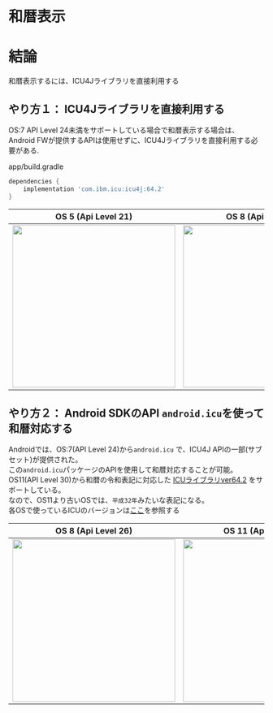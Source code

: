 # 和暦表示

# 結論
和暦表示するには、ICU4Jライブラリを直接利用する<br>

## やり方１： ICU4Jライブラリを直接利用する
OS:7 API Level 24未満をサポートしている場合で和暦表示する場合は、Android FWが提供するAPIは使用せずに、ICU4Jライブラリを直接利用する必要がある.<br>

app/build.gradle
```groovy
dependencies {
    implementation 'com.ibm.icu:icu4j:64.2'
}
```

| OS 5 (Api Level 21) | OS 8 (Api Level 26) | OS 11 (Api Level 30)
| --- | --- | --- |
| <img src="https://user-images.githubusercontent.com/16476224/105489638-e47c6580-5cf6-11eb-90c3-41e28b1f1ef7.png" width=320> | <img src="https://user-images.githubusercontent.com/16476224/105489752-17265e00-5cf7-11eb-97c0-3337ef97796c.png" width=320> | <img src="https://user-images.githubusercontent.com/16476224/105489976-72585080-5cf7-11eb-9ac0-dd0a837773b7.png" width=320> |


## やり方２： Android SDKのAPI `android.icu`を使って和暦対応する

Androidでは、OS:7(API Level 24)から`android.icu` で、ICU4J APIの一部(サブセット)が提供された。<br>
この`android.icu`パッケージのAPIを使用して和暦対応することが可能。<br>
OS11(API Level 30)から和暦の令和表記に対応した [ICUライブラリver64.2](http://site.icu-project.org/download/64) をサポートしている。<br>
なので、OS11より古いOSでは、`平成32年`みたいな表記になる。<br>
各OSで使っているICUのバージョンは[ここ](https://developer.android.com/guide/topics/resources/internationalization?hl=ja#versioning-nougat)を参照する<br>

| OS 8 (Api Level 26) | OS 11 (Api Level 30) |
| --- | --- |
| <img src="https://user-images.githubusercontent.com/16476224/105490210-c9f6bc00-5cf7-11eb-9c67-554d0727cfa0.png" width=320> | <img src="https://user-images.githubusercontent.com/16476224/105490117-a7fd3980-5cf7-11eb-862c-ed54f5a04fb4.png" width=320> |
